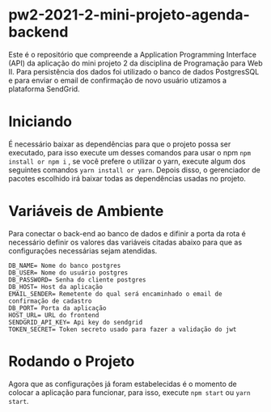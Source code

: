 # pw2-2021-2-mini-projeto-agenda-backend

Este é o repositório que compreende a Application Programming Interface (API) da aplicação do mini projeto 2 da disciplina de Programação para Web II. Para persistência dos dados foi utilizado o banco de dados PostgresSQL e para enviar o email de confirmação de novo usuário utizamos a plataforma SendGrid.

# Iniciando

É necessário baixar as dependências para que o projeto possa ser executado, para isso execute um desses comandos para usar o npm `npm install or npm i` , se você prefere o utilizar o yarn, execute algum dos seguintes comandos `yarn install or yarn`. Depois disso, o gerenciador de pacotes escolhido irá baixar todas as dependências usadas no projeto.

# Variáveis de Ambiente

Para conectar o back-end ao banco de dados e difinir a porta da rota é necessário definir os valores das variáveis citadas abaixo para que as configurações necessárias sejam atendidas.

```
DB_NAME= Nome do banco postgres
DB_USER= Nome do usuário postgres
DB_PASSWORD= Senha do cliente postgres
DB_HOST= Host da aplicação
EMAIL_SENDER= Remetente do qual será encaminhado o email de confirmação de cadastro
DB_PORT= Porta da aplicação
HOST_URL= URL do frontend
SENDGRID_API_KEY= Api key do sendgrid
TOKEN_SECRET= Token secreto usado para fazer a validação do jwt
```

# Rodando o Projeto

Agora que as configurações já foram estabelecidas é o momento de colocar a aplicação para funcionar, para isso, execute `npm start` ou `yarn start`.
